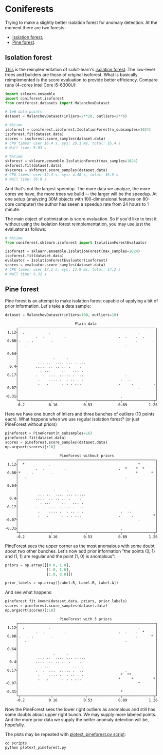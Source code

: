 # Coniferests

Trying to make a slightly better isolation forest for anomaly detection.
At the moment there are two forests:
* [Isolation forest](#isolation-forest),
* [Pine forest](#pine-forest).

## Isolation forest
[This](https://github.com/snad-space/coniferest/blob/master/coniferest/isoforest.py)
is the reimplementation of scikit-learn's 
[isolation forest](https://scikit-learn.org/stable/modules/generated/sklearn.ensemble.IsolationForest.html).
The low-level trees and builders are those of original isoforest. What is basically
reimplemented is the score evaluation to provide better efficiency. Compare runs (4-cores Intel Core i5-6300U):
```python
import sklearn.ensemble
import coniferest.isoforest
from coniferest.datasets import MalanchevDataset

# 1e6 data points
dataset = MalanchevDataset(inliers=2**20, outliers=2**6)

# %%time
isoforest = coniferest.isoforest.IsolationForest(n_subsamples=1024)
isoforest.fit(dataset.data)
scores = isoforest.score_samples(dataset.data)
# CPU times: user 16.4 s, sys: 26.1 ms, total: 16.4 s
# Wall time: 5.03 s

# %%time
skforest = sklearn.ensemble.IsolationForest(max_samples=1024)
skforest.fit(dataset.data)
skscores = skforest.score_samples(dataset.data)
# CPU times: user 32.3 s, sys: 4.48 s, total: 36.8 s
# Wall time: 36.8 s
```
And that's not the largest speedup. The more data we analyze, the more cores we have, the more trees we build -- the larger will be the speedup.
At one setup (analyzing 30M objects with 100-dimensional features on 80-core computer) the author has seeen a speedup rate from 24 hours to 1 minute.

The main object of optimization is score evaluation. So if you'd like to test it without using the isolation forest reimplementation, you may use
just the evaluator as follows:
```python
# %%time
from coniferest.sklearn.isoforest import IsolationForestEvaluator

isoforest = sklearn.ensemble.IsolationForest(max_samples=1024)
isoforest.fit(dataset.data)
evaluator = IsolationForestEvaluator(isoforest)
scores = evaluator.score_samples(dataset.data)
# CPU times: user 17.1 s, sys: 13.9 ms, total: 17.2 s
# Wall time: 6.32 s
```

## Pine forest
Pine forest is an attempt to make isolation forest capable of applying a bit of prior information. Let's take a data sample:
```python
dataset = MalanchevDataset(inliers=100, outliers=10)
```

```
                                Plain data
     ┌───────────────────────────────────────────────────────────────┐
 1.12┤  .           .                                        .       │
     │        .  .         .                        .  .    .  .     │
 0.88┤.   . .        .                                      .      . │
     │   .                                             .             │
     │                                                               │
 0.64┤                                                               │
     │                .     .                                        │
     │         ... ..  .... ... .....                                │
  0.4┤        ....  .. .. .. .    .                                  │
     │          . ...     ..   ... .                                 │
 0.17┤        .  .  ...  ..... .  ..                   .             │
     │         .    .... .  . .. . .                 .  ..           │
     │         .   .      . . . ...                 .     .         .│
-0.07┤                                                       .       │
     │                                                               │
-0.31┤                                               .               │
     └┬──────────────┬───────────────┬───────────────┬──────────────┬┘
     -0.2           0.16            0.53            0.89          1.26
```

Here we have one bunch of inliers and three bunches of outliers (10 points each). What happens when we use regular isolation forest?
(or just PineForest without priors)
```python
pineforest = PineForest(n_subsamples=16)
pineforest.fit(dataset.data)
scores = pineforest.score_samples(dataset.data)
np.argsort(scores)[:10]
```

```
                         PineForest without priors
     ┌───────────────────────────────────────────────────────────────┐
 1.12┤  *           .                                        *       │
     │        .  .         .                        .  *    *  *     │
 0.88┤*   . .        .                                      *      * │
     │   .                                             .             │
     │                                                               │
 0.64┤                                                               │
     │                .     .                                        │
     │         ... ..  .... ... .....                                │
  0.4┤        ....  .. .. .. .    .                                  │
     │          . ...     ..   ... .                                 │
 0.17┤        .  .  ...  ..... .  ..                   .             │
     │         .    .... .  . .. . .                 .  ..           │
     │         .   .      . . . ...                 .     .         *│
-0.07┤                                                       .       │
     │                                                               │
-0.31┤                                               .               │
     └┬──────────────┬───────────────┬───────────────┬──────────────┬┘
     -0.2           0.16            0.53            0.89          1.26
```

PineForest sees the upper corner as the most anomalous with some doubt about two other bunches.
Let's now add prior information "the points (0, 1) and (1, 1) are regular and the point
(1, 0) is anomalous":
```python
priors = np.array([[0.0, 1.0],
                   [1.0, 1.0],
                   [1.0, 0.0]])

prior_labels = np.array([Label.R, Label.R, Label.A])
```

And see what happens:
```python
pineforest.fit_known(dataset.data, priors, prior_labels)
scores = pineforest.score_samples(dataset.data)
np.argsort(scores)[:10]
```

```
                         PineForest with 3 priors
     ┌───────────────────────────────────────────────────────────────┐
 1.12┤  .           .                                        .       │
     │        .  .         .                        .  .    .  *     │
 0.88┤.   . .        .                                      .      * │
     │   .                                             .             │
     │                                                               │
 0.64┤                                                               │
     │                .     .                                        │
     │         ... ..  .... ... .....                                │
  0.4┤        ....  .. .. .. .    .                                  │
     │          . ...     ..   ... .                                 │
 0.17┤        .  .  ...  ..... .  ..                   .             │
     │         .    .... .  . .. . .                 *  **           │
     │         .   .      . . . ...                 *     *         *│
-0.07┤                                                       *       │
     │                                                               │
-0.31┤                                               *               │
     └┬──────────────┬───────────────┬───────────────┬──────────────┬┘
     -0.2           0.16            0.53            0.89          1.26
```

Now the PineForest sees the lower right outliers as anomalous and still has some doubts
about upper right bunch. We may supply more labeled points. And the more prior data we supply
the better anomaly detection will be, hopefully.

The plots may be repeated with [plotext_pineforest.py script](scripts/plotext_pineforest.py):
```shell
cd scripts
python plotext_pineforest.py
```
